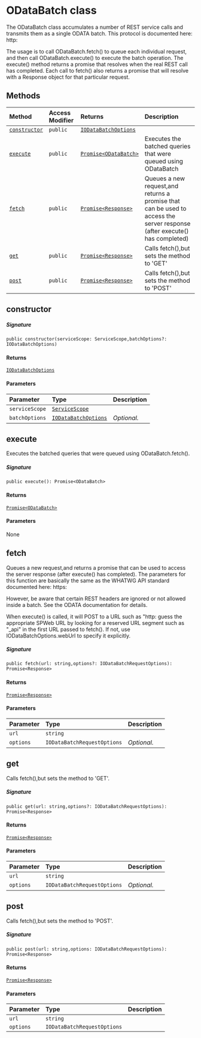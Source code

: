 # ODataBatch class





The ODataBatch class accumulates a number of REST service calls and 
transmits them as a single ODATA batch. This protocol is documented here: 
http: 
 
The usage is to call ODataBatch.fetch() to queue each individual request, 
and then call ODataBatch.execute() to execute the batch operation. 
The execute() method returns a promise that resolves when the real REST 
call has completed. Each call to fetch() also returns a promise that will 
resolve with a Response object for that particular request. 







## Methods

| Method	   | Access Modifier | Returns	| Description|
|:-------------|:----|:-------|:-----------|
|[`constructor`](#constructor)     | `public` | [`IODataBatchOptions`](IODataBatchOptions.md) |  |
|[`execute`](#execute)     | `public` | [`Promise<ODataBatch>`](Promise.md) | Executes the batched queries that were queued using ODataBatch |
|[`fetch`](#fetch)     | `public` | [`Promise<Response>`](Promise.md) | Queues a new request,and returns a promise that can be used to access  the server response (after execute() has completed) |
|[`get`](#get)     | `public` | [`Promise<Response>`](Promise.md) | Calls fetch(),but sets the method to 'GET' |
|[`post`](#post)     | `public` | [`Promise<Response>`](Promise.md) | Calls fetch(),but sets the method to 'POST' |




## constructor



##### Signature
`public constructor(serviceScope: ServiceScope,batchOptions?: IODataBatchOptions)`

#### Returns
[`IODataBatchOptions`](IODataBatchOptions.md)

#### Parameters


| Parameter	   | Type    | Description |
|:-------------|:---------------|:------------|
| `serviceScope`    | [`ServiceScope`](ServiceScope.md) |  |
| `batchOptions`    | [`IODataBatchOptions`](IODataBatchOptions.md) | _Optional._ |


## execute

Executes the batched queries that were queued using ODataBatch.fetch().

##### Signature
`public execute(): Promise<ODataBatch>`

#### Returns
[`Promise<ODataBatch>`](Promise.md)

#### Parameters
None


## fetch

Queues a new request,and returns a promise that can be used to access 
the server response (after execute() has completed). The parameters for 
this function are basically the same as the WHATWG API standard documented here: 
https: 
 
However, be aware that certain REST headers are ignored or not allowed inside 
a batch. See the ODATA documentation for details. 
 
When execute() is called, it will POST to a URL such as 
"http: 
guess the appropriate SPWeb URL by looking for a reserved URL segment such as "_api" 
in the first URL passed to fetch(). If not, use IODataBatchOptions.webUrl to specify it 
explicitly. 


##### Signature
`public fetch(url: string,options?: IODataBatchRequestOptions): Promise<Response>`

#### Returns
[`Promise<Response>`](Promise.md)

#### Parameters


| Parameter	   | Type    | Description |
|:-------------|:---------------|:------------|
| `url`    | `string` |  |
| `options`    | `IODataBatchRequestOptions` | _Optional._ |


## get

Calls fetch(),but sets the method to 'GET'.

##### Signature
`public get(url: string,options?: IODataBatchRequestOptions): Promise<Response>`

#### Returns
[`Promise<Response>`](Promise.md)

#### Parameters


| Parameter	   | Type    | Description |
|:-------------|:---------------|:------------|
| `url`    | `string` |  |
| `options`    | `IODataBatchRequestOptions` | _Optional._ |


## post

Calls fetch(),but sets the method to 'POST'.

##### Signature
`public post(url: string,options: IODataBatchRequestOptions): Promise<Response>`

#### Returns
[`Promise<Response>`](Promise.md)

#### Parameters


| Parameter	   | Type    | Description |
|:-------------|:---------------|:------------|
| `url`    | `string` |  |
| `options`    | `IODataBatchRequestOptions` |  |

